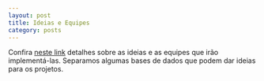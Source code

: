 ```yaml
---
layout: post
title: Ideias e Equipes
category: posts
---
```


Confira [neste link](https://docs.google.com/spreadsheets/d/1LYWcRcQ6nIp2wMNaEyCLfpdz5xlswKEkiW7zuVZMbCw/edit?usp=sharing)  detalhes sobre as ideias e as equipes que irão implementá-las. 
Separamos algumas bases de dados que podem dar ideias para os projetos.
